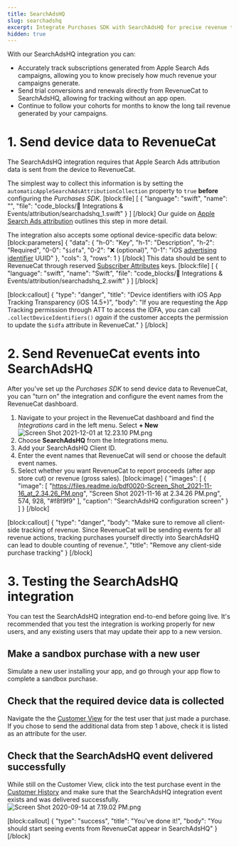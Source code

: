 ```yaml
---
title: SearchAdsHQ
slug: searchadshq
excerpt: Integrate Purchases SDK with SearchAdsHQ for precise revenue tracking
hidden: true
---
```

With our SearchAdsHQ integration you can:
* Accurately track subscriptions generated from Apple Search Ads campaigns, allowing you to know precisely how much revenue your campaigns generate.
* Send trial conversions and renewals directly from RevenueCat to SearchAdsHQ, allowing for tracking without an app open.
* Continue to follow your cohorts for months to know the long tail revenue generated by your campaigns.

# 1. Send device data to RevenueCat

The SearchAdsHQ integration requires that Apple Search Ads attribution data is sent from the device to RevenueCat. 

The simplest way to collect this information is by setting the `automaticAppleSearchAdsAttributionCollection` property to `true` **before** configuring the *Purchases SDK*.
[block:file]
[
  {
    "language": "swift",
    "name": "",
    "file": "code_blocks/🔌 Integrations & Events/attribution/searchadshq_1.swift"
  }
]
[/block]
Our guide on [Apple Search Ads attribution](doc:apple-search-ads) outlines this step in more detail.

The integration also accepts some optional device-specific data below:
[block:parameters]
{
  "data": {
    "h-0": "Key",
    "h-1": "Description",
    "h-2": "Required",
    "0-0": "`$idfa`",
    "0-2": "❌ (optional)",
    "0-1": "iOS [advertising identifier](https://developer.apple.com/documentation/adsupport/asidentifiermanager/1614151-advertisingidentifier) UUID"
  },
  "cols": 3,
  "rows": 1
}
[/block]
This data should be sent to RevenueCat through reserved [Subscriber Attributes](doc:subscriber-attributes) keys. 
[block:file]
[
  {
    "language": "swift",
    "name": "Swift",
    "file": "code_blocks/🔌 Integrations & Events/attribution/searchadshq_2.swift"
  }
]
[/block]

[block:callout]
{
  "type": "danger",
  "title": "Device identifiers with iOS App Tracking Transparency (iOS 14.5+)",
  "body": "If you are requesting the App Tracking permission through ATT to access the IDFA, you can call `.collectDeviceIdentifiers()` *again* if the customer accepts the permission to update the `$idfa` attribute in RevenueCat."
}
[/block]
# 2. Send RevenueCat events into SearchAdsHQ

After you've set up the *Purchases SDK* to send device data to RevenueCat, you can "turn on" the integration and configure the event names from the RevenueCat dashboard.

1. Navigate to your project in the RevenueCat dashboard and find the *Integrations* card in the left menu. Select **+ New** 
![](https://files.readme.io/460751d-Screen_Shot_2021-12-01_at_12.23.10_PM.png "Screen Shot 2021-12-01 at 12.23.10 PM.png")
2. Choose **SearchAdsHQ** from the Integrations menu.
3. Add your SearchAdsHQ Client ID.
4. Enter the event names that RevenueCat will send or choose the default event names.
5. Select whether you want RevenueCat to report proceeds (after app store cut) or revenue (gross sales).
[block:image]
{
  "images": [
    {
      "image": [
        "https://files.readme.io/bdf0020-Screen_Shot_2021-11-16_at_2.34.26_PM.png",
        "Screen Shot 2021-11-16 at 2.34.26 PM.png",
        574,
        928,
        "#f8f9f9"
      ],
      "caption": "SearchAdsHQ configuration screen"
    }
  ]
}
[/block]

[block:callout]
{
  "type": "danger",
  "body": "Make sure to remove all client-side tracking of revenue. Since RevenueCat will be sending events for all revenue actions, tracking purchases yourself directly into SearchAdsHQ can lead to double counting of revenue.",
  "title": "Remove any client-side purchase tracking"
}
[/block]
# 3. Testing the SearchAdsHQ integration

You can test the SearchAdsHQ integration end-to-end before going live. It's recommended that you test the integration is working properly for new users, and any existing users that may update their app to a new version.

## Make a sandbox purchase with a new user
Simulate a new user installing your app, and go through your app flow to complete a sandbox purchase.

## Check that the required device data is collected
Navigate the the [Customer View](doc:customers) for the test user that just made a purchase. If you chose to send the additional data from step 1 above, check it is listed as an attribute for the user.

## Check that the SearchAdsHQ event delivered successfully
While still on the Customer View, click into the test purchase event in the [Customer History](doc:customer-history) and make sure that the SearchAdsHQ integration event exists and was delivered successfully. 
![](https://files.readme.io/dc9eef1-Screen_Shot_2020-09-14_at_7.19.02_PM.png "Screen Shot 2020-09-14 at 7.19.02 PM.png")

[block:callout]
{
  "type": "success",
  "title": "You've done it!",
  "body": "You should start seeing events from RevenueCat appear in SearchAdsHQ"
}
[/block]